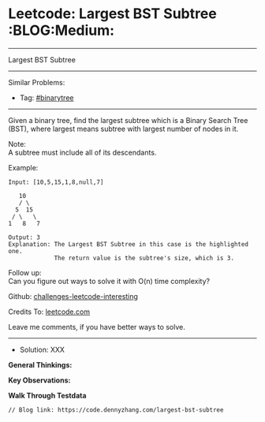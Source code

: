 
# Leetcode: Largest BST Subtree     :BLOG:Medium:

---

Largest BST Subtree  

---

Similar Problems:  

-   Tag: [#binarytree](https://code.dennyzhang.com/tag/binarytree)

---

Given a binary tree, find the largest subtree which is a Binary Search Tree (BST), where largest means subtree with largest number of nodes in it.  

Note:  
A subtree must include all of its descendants.  

Example:  

    Input: [10,5,15,1,8,null,7]
    
       10 
       / \ 
      5  15 
     / \   \ 
    1   8   7
    
    Output: 3
    Explanation: The Largest BST Subtree in this case is the highlighted one.
                 The return value is the subtree's size, which is 3.

Follow up:  
Can you figure out ways to solve it with O(n) time complexity?  

Github: [challenges-leetcode-interesting](https://github.com/DennyZhang/challenges-leetcode-interesting/tree/master/largest-bst-subtree)  

Credits To: [leetcode.com](https://leetcode.com/problems/largest-bst-subtree/description/)  

Leave me comments, if you have better ways to solve.  

---

-   Solution: XXX

**General Thinkings:**  

    

**Key Observations:**  

    

**Walk Through Testdata**  

    

    // Blog link: https://code.dennyzhang.com/largest-bst-subtree

